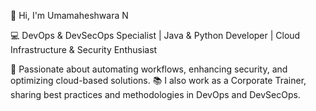 👋 Hi, I'm Umamaheshwara N

💻 DevOps & DevSecOps Specialist | Java & Python Developer | Cloud Infrastructure & Security Enthusiast

🚀 Passionate about automating workflows, enhancing security, and optimizing cloud-based solutions.
📚 I also work as a Corporate Trainer, sharing best practices and methodologies in DevOps and DevSecOps.
